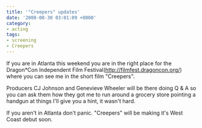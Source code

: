 ```yaml
---
title: '"Creepers" updates'
date: '2008-08-30 03:01:09 +0000'
category:
- acting
tags:
- screening
- Creepers
---
```

If you are in Atlanta this weekend you are in the right place for the
Dragon\*Con Independent Film Festival(http://filmfest.dragoncon.org/) where you
can see me in the short film "Creepers".

Producers CJ Johnson and Genevieve Wheeler will be there doing Q & A so you can
ask them how they got me to run around a grocery store pointing a handgun at
things I'll give you a hint, it wasn't hard.

If you aren't in Atlanta don't panic. "Creepers" will be making it's West Coast
debut soon.
